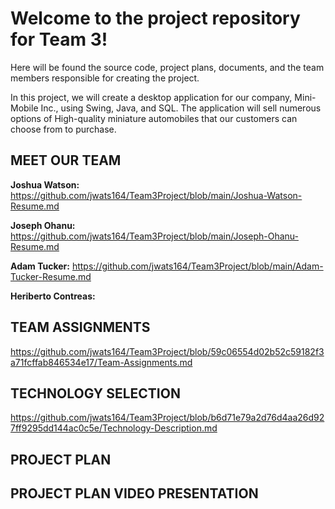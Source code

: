 # Welcome to the project repository for Team 3!

Here will be found the source code, project plans, documents, and the team members responsible for creating the project.

In this project, we will create a desktop application for our company, Mini-Mobile Inc., using Swing, Java, and SQL.
The application will sell numerous options of High-quality miniature automobiles that our customers can choose from to purchase.

## MEET OUR TEAM

**Joshua Watson:** https://github.com/jwats164/Team3Project/blob/main/Joshua-Watson-Resume.md


**Joseph Ohanu:** https://github.com/jwats164/Team3Project/blob/main/Joseph-Ohanu-Resume.md


**Adam Tucker:** https://github.com/jwats164/Team3Project/blob/main/Adam-Tucker-Resume.md


**Heriberto Contreas:** 



## TEAM ASSIGNMENTS

https://github.com/jwats164/Team3Project/blob/59c06554d02b52c59182f3a71fcffab846534e17/Team-Assignments.md


## TECHNOLOGY SELECTION

https://github.com/jwats164/Team3Project/blob/b6d71e79a2d76d4aa26d927ff9295dd144ac0c5e/Technology-Description.md


## PROJECT PLAN



## PROJECT PLAN VIDEO PRESENTATION
